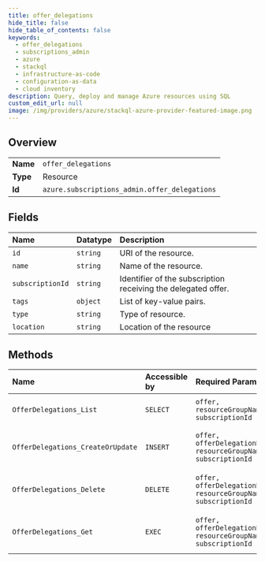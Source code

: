 ```yaml
---
title: offer_delegations
hide_title: false
hide_table_of_contents: false
keywords:
  - offer_delegations
  - subscriptions_admin
  - azure    
  - stackql
  - infrastructure-as-code
  - configuration-as-data
  - cloud inventory
description: Query, deploy and manage Azure resources using SQL
custom_edit_url: null
image: /img/providers/azure/stackql-azure-provider-featured-image.png
---
```

  
    

## Overview
<table><tbody>
<tr><td><b>Name</b></td><td><code>offer_delegations</code></td></tr>
<tr><td><b>Type</b></td><td>Resource</td></tr>
<tr><td><b>Id</b></td><td><code>azure.subscriptions_admin.offer_delegations</code></td></tr>
</tbody></table>

## Fields
| Name | Datatype | Description |
|:-----|:---------|:------------|
| `id` | `string` | URI of the resource. |
| `name` | `string` | Name of the resource. |
| `subscriptionId` | `string` | Identifier of the subscription receiving the delegated offer. |
| `tags` | `object` | List of key-value pairs. |
| `type` | `string` | Type of resource. |
| `location` | `string` | Location of the resource |
## Methods
| Name | Accessible by | Required Params | Description |
|:-----|:--------------|:----------------|:------------|
| `OfferDelegations_List` | `SELECT` | `offer, resourceGroupName, subscriptionId` | Get the list of offer delegations. |
| `OfferDelegations_CreateOrUpdate` | `INSERT` | `offer, offerDelegationName, resourceGroupName, subscriptionId` | Create or update the offer delegation. |
| `OfferDelegations_Delete` | `DELETE` | `offer, offerDelegationName, resourceGroupName, subscriptionId` | Delete the specified offer delegation. |
| `OfferDelegations_Get` | `EXEC` | `offer, offerDelegationName, resourceGroupName, subscriptionId` | Get the specified offer delegation. |
